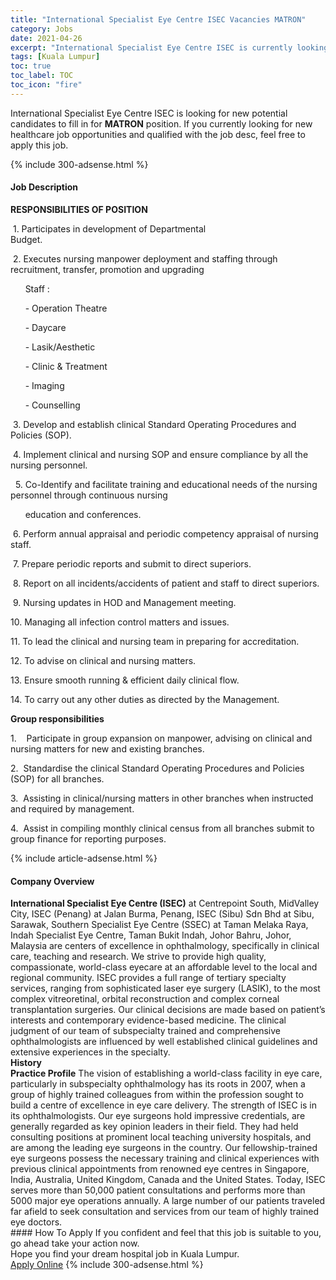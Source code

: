 ```yaml
---
title: "International Specialist Eye Centre ISEC Vacancies MATRON" 
category: Jobs 
date: 2021-04-26 
excerpt: "International Specialist Eye Centre ISEC is currently looking for suitable person to fill in the MATRON which positioned at Kuala Lumpur" 
tags: [Kuala Lumpur] 
toc: true 
toc_label: TOC 
toc_icon: "fire" 
--- 
```


<p>International Specialist Eye Centre ISEC is looking for new potential candidates to fill in for <b>MATRON</b> position. If you currently looking for new healthcare job opportunities and qualified with the job desc, feel free to apply this job.
</p>{% include 300-adsense.html %} 
<div><div><h4>Job Description</h4></div><div><div><span><div><p><strong>RESPONSIBILITIES OF POSITION</strong></p><p>&#160;1.&#160;Participates in development of Departmental Budget.&#160;&#160;&#160;&#160;&#160;&#160;&#160;&#160;&#160;&#160;&#160;&#160;&#160;&#160;&#160;&#160;&#160;&#160;&#160;&#160;&#160;&#160;&#160;&#160;&#160;&#160;&#160;&#160;&#160;&#160;&#160;&#160;&#160;&#160;&#160;&#160;&#160;&#160;&#160;&#160;&#160;&#160;&#160;&#160;&#160;&#160;&#160;&#160;&#160;&#160;&#160;&#160;&#160;&#160;&#160;&#160;&#160;&#160;&#160;&#160;&#160;&#160;&#160;&#160;&#160;&#160;&#160;&#160;&#160;</p><p>&#160;2.&#160;Executes nursing manpower deployment and staffing through recruitment, transfer, promotion and upgrading&#160;&#160;&#160;&#160;&#160;&#160;</p><p>&#160;&#160;&#160;&#160;&#160;&#160;Staff :</p><p>&#160;&#160;&#160;&#160;&#160;&#160;- Operation Theatre</p><p>&#160;&#160;&#160;&#160;&#160;&#160;- Daycare</p><p>&#160;&#160;&#160;&#160;&#160;&#160;- Lasik/Aesthetic</p><p>&#160;&#160;&#160;&#160;&#160;&#160;- Clinic &amp; Treatment</p><p>&#160;&#160;&#160;&#160;&#160;&#160;- Imaging</p><p>&#160;&#160;&#160;&#160;&#160;&#160;- Counselling</p><p>&#160;3.&#160;Develop and establish clinical Standard Operating Procedures and Policies (SOP).&#160;&#160;&#160;&#160;&#160;&#160;&#160;&#160;&#160;&#160;&#160;&#160;&#160;&#160;&#160;&#160;&#160;&#160;&#160;&#160;&#160;&#160;&#160;&#160;&#160;&#160;&#160;&#160;&#160;&#160;&#160;&#160;&#160;&#160;&#160;&#160;&#160;</p><p>&#160;4.&#160;Implement clinical and nursing SOP and ensure compliance by all the nursing personnel.</p><p>&#160;&#160;5.&#160;Co-Identify and facilitate training and educational needs of the nursing personnel through continuous nursing&#160;&#160;&#160;&#160;</p><p>&#160;&#160;&#160;&#160;&#160;&#160;education and conferences.&#160;&#160;&#160;&#160;&#160;&#160;&#160;&#160;&#160;&#160;&#160;&#160;&#160;&#160;&#160;&#160;&#160;&#160;&#160;&#160;&#160;&#160;&#160;&#160;&#160;&#160;&#160;&#160;&#160;&#160;&#160;&#160;&#160;&#160;&#160;&#160;&#160;&#160;&#160;&#160;&#160;&#160;&#160;&#160;&#160;&#160;&#160;&#160;&#160;&#160;&#160;&#160;&#160;&#160;&#160;&#160;&#160;&#160;&#160;&#160;&#160;&#160;&#160;&#160;&#160;&#160;&#160;&#160;&#160;&#160;</p><p>&#160;6.&#160;Perform annual appraisal and periodic competency appraisal of nursing staff.&#160;&#160;&#160;&#160;&#160;&#160;&#160;&#160;&#160;&#160;&#160;&#160;&#160;&#160;&#160;&#160;&#160;&#160;&#160;&#160;&#160;&#160;&#160;&#160;&#160;&#160;&#160;&#160;&#160;&#160;&#160;&#160;&#160;&#160;&#160;&#160;&#160;&#160;&#160;&#160;&#160;&#160;&#160;&#160;&#160;</p><p>&#160;7.&#160;Prepare periodic reports and submit to direct superiors.</p><p>&#160;8.&#160;Report on all incidents/accidents of patient and staff to direct superiors.</p><p>&#160;9.&#160;Nursing updates in HOD and Management meeting.</p><p>10.&#160;Managing all infection control matters and issues.</p><p>11.&#160;To lead the clinical and nursing team in preparing for accreditation.</p><p>12.&#160;To advise on clinical and nursing matters.</p><p>13.&#160;Ensure smooth running &amp; efficient daily clinical flow.</p><p>14.&#160;To carry out any other duties as directed by the Management.</p><p><strong>Group responsibilities</strong></p><p>1.&#160;&#160;&#160;&#160;Participate in group expansion on manpower, advising on clinical and nursing matters for new and existing branches.</p><p>2.&#160;&#160;Standardise the clinical Standard Operating Procedures and Policies (SOP) for all branches.</p><p>3.&#160;&#160;Assisting in clinical/nursing matters in other branches when instructed and required by management.</p><p>4.&#160;&#160;Assist in compiling monthly clinical census from all branches submit to group finance for reporting purposes.</p></div></span></div></div></div> 
{% include article-adsense.html %} 
<div><div><h4>Company Overview</h4></div><div><div><span><div><div>
<div><strong>International Specialist Eye Centre (ISEC)</strong> at Centrepoint South,&#160;MidValley City, ISEC (Penang) at Jalan Burma, Penang, ISEC (Sibu) Sdn Bhd at Sibu, Sarawak, Southern Specialist Eye Centre (SSEC) at Taman Melaka Raya, Indah Specialist Eye Centre, Taman Bukit Indah, Johor Bahru, Johor, Malaysia are centers of excellence in ophthalmology, specifically in clinical care, teaching and research. We strive to provide high quality, compassionate, world-class eyecare at an affordable level to the local and regional community. ISEC provides a full range of tertiary specialty services, ranging from sophisticated laser eye surgery (LASIK), to the most complex vitreoretinal, orbital reconstruction and complex corneal transplantation surgeries. Our clinical decisions are made based on patient&#8217;s interests and contemporary evidence-based medicine. The clinical judgment of our team of subspecialty trained and comprehensive ophthalmologists are influenced by well established clinical guidelines and extensive experiences in the specialty.</div>
</div>
<div><strong>History</strong></div>
<div>
<div><strong>Practice Profile</strong> The vision of establishing a world-class facility in eye care, particularly in subspecialty ophthalmology has its roots in 2007, when a group of highly trained colleagues from within the profession sought to build a centre of excellence in eye care delivery. The strength of ISEC is in its ophthalmologists. Our eye surgeons hold impressive credentials, are generally regarded as key opinion leaders in their field. They had held consulting positions at prominent local teaching university hospitals, and are among the leading eye surgeons in the country. Our fellowship-trained eye surgeons possess the necessary training and clinical experiences with previous clinical appointments from renowned eye centres in Singapore, India, Australia, United Kingdom, Canada and the United States. Today, ISEC serves more than 50,000 patient consultations and performs more than 5000 major eye operations annually. A large number of our patients traveled far afield to seek consultation and services from our team of highly trained eye doctors.</div>
</div></div></span></div></div></div> 
#### How To Apply 
If you confident and feel that this job is suitable to you, go ahead take your action now. <br/> 
Hope you find your dream hospital job in Kuala Lumpur. <br/> 
<a href="https://www.jobstreet.com.my/en/job/matron-4548411?jobId=jobstreet-my-job-4548411" class="btn btn--warning" target="_blank" rel="nofollow noopenner">Apply Online</a> 
{% include 300-adsense.html %} 